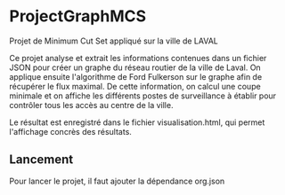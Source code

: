 # ProjectGraphMCS

Projet de Minimum Cut Set appliqué sur la ville de LAVAL

Ce projet analyse et extrait les informations contenues dans un fichier JSON pour créer un graphe du réseau routier de la ville de Laval.
On applique ensuite l'algorithme de Ford Fulkerson sur le graphe afin de récupérer le flux maximal.
De cette information, on calcul une coupe minimale et on affiche les différents postes de surveillance à établir pour contrôler tous les
accès au centre de la ville.

Le résultat est enregistré dans le fichier visualisation.html, qui permet l'affichage concrès des résultats.

## Lancement

Pour lancer le projet, il faut ajouter la dépendance org.json
